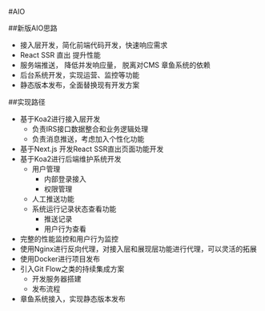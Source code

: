 #AIO

##新版AIO思路
+ 接入层开发，简化前端代码开发，快速响应需求
+ React SSR 直出 提升性能
+ 服务端推送， 降低并发响应量， 脱离对CMS 章鱼系统的依赖
+ 后台系统开发，实现运营、监控等功能
+ 静态版本发布，全面替换现有开发方案

##实现路径
+ 基于Koa2进行接入层开发
    * 负责IRS接口数据整合和业务逻辑处理
    * 负责消息推送，考虑加入个性化功能
+ 基于Next.js 开发React SSR直出页面功能开发
+ 基于Koa2进行后端维护系统开发
    * 用户管理
        - 内部登录接入
        - 权限管理
    * 人工推送功能
    * 系统运行记录状态查看功能
        - 推送记录
        - 用户行为查看
+ 完整的性能监控和用户行为监控
+ 使用Nginx进行反向代理，对接入层和展现层功能进行代理，可以灵活的拓展
+ 使用Docker进行项目发布
+ 引入Git Flow之类的持续集成方案
    * 开发服务器搭建
    * 发布流程
+ 章鱼系统接入，实现静态版本发布
